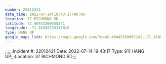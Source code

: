 ```yaml
---
number: 22012421
date_time: 2022-07-14T19:43:17+00:00
location: 37 RICHMOND RD
latitude: 42.40443260055241
longitude: -71.16992539315015
type: HANG UP
google_maps_link: https://maps.google.com/?q=42.40443260055241,-71.16992539315015
---
```


;;;;;;Incident #: 22012421  Date: 2022-07-14 19:43:17   Type: 911 HANG UP;;;Location: 37 RICHMOND RD;;;
